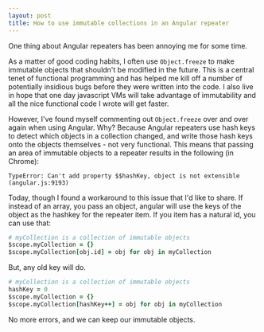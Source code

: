 ```yaml
---
layout: post
title: How to use immutable collections in an Angular repeater
---
```


One thing about Angular repeaters has been annoying me for some time.

As a matter of good coding habits, I often use `Object.freeze` to make immutable objects that shouldn't be modified in the future.  This is a central tenet of functional programming and has helped me kill off a number of potentially insidious bugs before they were written into the code.  I also live in hope that one day javascript VMs will take advantage of immutability and all the nice functional code I wrote will get faster.

However, I've found myself commenting out `Object.freeze` over and over again when using Angular.  Why?  Because Angular repeaters use hash keys to detect which objects in a collection changed, and write those hash keys onto the objects themselves - not very functional.  This means that passing an area of immutable objects to a repeater results in the following (in Chrome):

````
TypeError: Can't add property $$hashKey, object is not extensible (angular.js:9193)
````

Today, though I found a workaround to this issue that I'd like to share.  If instead of an array, you pass an object, angular will use the keys of the object as the hashkey for the repeater item.  If you item has a natural id, you can use that:

````coffeescript
# myCollection is a collection of immutable objects
$scope.myCollection = {}
$scope.myCollection[obj.id] = obj for obj in myCollection
````

But, any old key will do.

````coffeescript
# myCollection is a collection of immutable objects
hashKey = 0
$scope.myCollection = {}
$scope.myCollection[hashKey++] = obj for obj in myCollection
````

No more errors, and we can keep our immutable objects.
